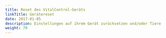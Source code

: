 ```yaml
---
title: Reset des VitalControl-Geräts
linkTitle: Gerätereset
date: 2017-01-05
description: Einstellungen auf ihrem Gerät zurücksetzen und/oder Tiere löschen.
weight: 70
---
```

